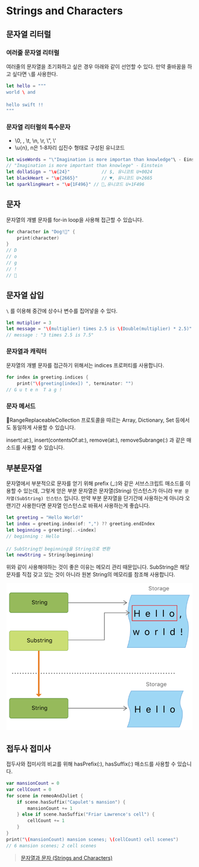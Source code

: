 # Strings and Characters 

## 문자열 리터럴

### 여러줄 문자열 리터럴

여러줄의 문자열을 초기화하고 싶은 경우 아래와 같이 선언할 수 있다. 만약 줄바꿈을 하고 싶다면 `\`를 사용한다.

```swift
let hello = """
world \ and

hello swift !!
"""
```

### 문자열 리터럴의 특수문자

- \0, \, \t, \n, \r, \”, \’
- \u{n}, n은 1-8자리 십진수 형태로 구성된 유니코드
```swift
let wiseWords = "\"Imagination is more importan than knowledge"\ - Einstein"
// "Imagination is more important than knowlege" - Einstein
let dollaSign = "\u{24}"            // $, 유니코트 U+0024
let blackHeart = "\u{2665}"         // ♥, 유니코드 U+2665
let sparklingHeart = "\u{1F496}" // 💖,유니코드 U+1F496
```

## 문자

문자열의 개별 문자를 for-in loop을 사용해 접근할 수 있습니다.


```swift
for character in "Dog!🐶" {
    print(character)
}
// D
// o
// g
// !
// 🐶
```

## 문자열 삽입

`\` 를 이용해 중간에 상수나 변수를 집어넣을 수 있다.

```swift
let mutiplier = 3
let message = "\(multiplier) times 2.5 is \(Double(multiplier) * 2.5)"
// message : "3 times 2.5 is 7.5"
```

### 문자열과 캐릭터
문자열의 개별 문자를 접근하기 위해서는 indices 프로퍼티를 사용합니다.
```swift
for index in greeting.indices {
    print("\(greeting[index]) ", terminator: "")
// G u t e n  T a g !
```

### 문자 메서드

RangeReplaceableCollection 프로토콜을 따르는 Array, Dictionary, Set 등에서도 동일하게 사용할 수 있습니다.

insert(:at:), insert(contentsOf:at:), remove(at:), removeSubrange(:) 과 같은 매소드를 사용할 수 있습니다.

## 부분문자열

문자열에서 부분적으로 문자를 얻기 위해 prefix (_:)와 같은 서브스크립트 매소드를 이용할 수 있는데, 그렇게 얻은 부분 문자열은 문자열(String) 인스턴스가 아니라 `부분 문자열(SubString) 인스턴스` 입니다. 만약 부분 문자열을 단기간에 사용하는게 아니라 오랜기간 사용한다면 문자열 인스턴스로 바꿔서 사용하는게 좋습니다.

```swift
let greeting = "Hello World!"
let index = greeting.index(of: ",") ?? greeting.endIndex
let beginning = greeting[..<index]
// beginning : Hello
​
// SubString인 beginning을 String으로 변환
let newString = String(beginning)

```

위와 같이 사용해야하는 것이 좋은 이유는 메모리 관리 때문입니다. SubString은 해당 문자를 직접 갖고 있는 것이 아니라 원본 String의 메모리를 참조해 사용합니다.

![subs](./imgs/02_substring.png)

## 접두사 접미사

접두사와 접미사의 비교를 위해 hasPrefix(:), hasSuffix(:) 매소드를 사용할 수 있습니다.
```swift
var mansionCount = 0
var cellCount = 0
for scene in remeoAndJuliet {
    if scene.hasSuffix("Capulet's mansion") {
        mansionCount += 1
    } else if scene.hasSuffix("Friar Lawrence's cell") {
        cellCount += 1
    }
}
print("\(mansionCount) mansion scenes; \(cellCount) cell scenes")
// 6 mansion scenes; 2 cell scenes
```






>[문자열과 문자 (Strings and Characters)](https://jusung.gitbook.io/the-swift-language-guide/strings-and-characters)